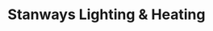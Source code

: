 ---
title: "Stanways Lighting & Heating"
url: /high-peak/stanways-lighting-and-heating/
shop: fireplace
---
